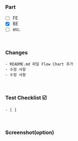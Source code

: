### Part
  - [ ] FE
  - [X] BE
  - [ ] etc.
<br>

### Changes
	- README.md 파일 Flow Chart 추가
	- 수정 사항
	- 수정 사항
<br>

### Test Checklist ☑️
	- [ ] 
<br>

### Screenshot(option)
<br>
